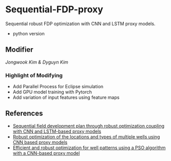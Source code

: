# Sequential-FDP-proxy
Sequential robust FDP optimization with CNN and LSTM proxy models.
- python version

## Modifier
<i>Jongwook Kim & Dyguyn Kim</i>

### Highlight of Modifying
- Add Parallel Process for Eclipse simulation
- Add GPU model training with Pytorch
- Add variation of input features using feature maps

## References
- [Sequential field development plan through robust optimization coupling with CNN and LSTM-based proxy models](https://doi.org/10.1016/j.petrol.2021.109887)
- [Robust optimization of the locations and types of multiple wells using CNN based proxy models](https://doi.org/10.1016/j.petrol.2020.107424)
- [Efficient and robust optimization for well patterns using a PSO algorithm with a CNN-based proxy model](https://doi.org/10.1016/j.petrol.2021.109088) 
